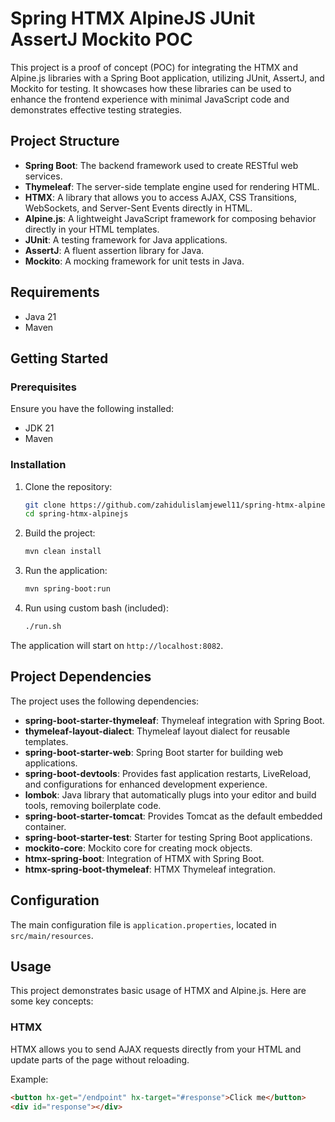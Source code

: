 # Spring HTMX AlpineJS JUnit AssertJ Mockito POC

This project is a proof of concept (POC) for integrating the HTMX and Alpine.js libraries with a Spring Boot application, utilizing JUnit, AssertJ, and Mockito for testing. It showcases how these libraries can be used to enhance the frontend experience with minimal JavaScript code and demonstrates effective testing strategies.

## Project Structure

- **Spring Boot**: The backend framework used to create RESTful web services.
- **Thymeleaf**: The server-side template engine used for rendering HTML.
- **HTMX**: A library that allows you to access AJAX, CSS Transitions, WebSockets, and Server-Sent Events directly in HTML.
- **Alpine.js**: A lightweight JavaScript framework for composing behavior directly in your HTML templates.
- **JUnit**: A testing framework for Java applications.
- **AssertJ**: A fluent assertion library for Java.
- **Mockito**: A mocking framework for unit tests in Java.

## Requirements

- Java 21
- Maven

## Getting Started

### Prerequisites

Ensure you have the following installed:

- JDK 21
- Maven

### Installation

1. Clone the repository:
    ```bash
    git clone https://github.com/zahidulislamjewel11/spring-htmx-alpinejs.git
    cd spring-htmx-alpinejs
    ```

2. Build the project:
    ```bash
    mvn clean install
    ```

3. Run the application:
    ```bash
    mvn spring-boot:run
    ```

4. Run using custom bash (included):
    ```bash
    ./run.sh
    ```

The application will start on `http://localhost:8082`.

## Project Dependencies

The project uses the following dependencies:

- **spring-boot-starter-thymeleaf**: Thymeleaf integration with Spring Boot.
- **thymeleaf-layout-dialect**: Thymeleaf layout dialect for reusable templates.
- **spring-boot-starter-web**: Spring Boot starter for building web applications.
- **spring-boot-devtools**: Provides fast application restarts, LiveReload, and configurations for enhanced development experience.
- **lombok**: Java library that automatically plugs into your editor and build tools, removing boilerplate code.
- **spring-boot-starter-tomcat**: Provides Tomcat as the default embedded container.
- **spring-boot-starter-test**: Starter for testing Spring Boot applications.
- **mockito-core**: Mockito core for creating mock objects.
- **htmx-spring-boot**: Integration of HTMX with Spring Boot.
- **htmx-spring-boot-thymeleaf**: HTMX Thymeleaf integration.

## Configuration

The main configuration file is `application.properties`, located in `src/main/resources`.

## Usage

This project demonstrates basic usage of HTMX and Alpine.js. Here are some key concepts:

### HTMX

HTMX allows you to send AJAX requests directly from your HTML and update parts of the page without reloading.

Example:
```html
<button hx-get="/endpoint" hx-target="#response">Click me</button>
<div id="response"></div>
